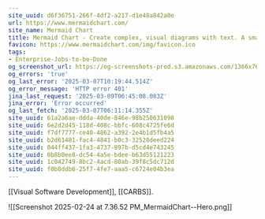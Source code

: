 ```yaml
---
site_uuid: d6f36751-266f-4df2-a217-d1e48a842a0e
url: https://www.mermaidchart.com/
site_name: Mermaid Chart
title: Mermaid Chart - Create complex, visual diagrams with text. A smarter way of creating diagrams.
favicon: https://www.mermaidchart.com/img/favicon.ico
tags:
- Enterprise-Jobs-to-be-Done
og_screenshot_url: https://og-screenshots-prod.s3.amazonaws.com/1366x768/80/false/1783984c991045b11ebcece0f423b559f7644489fa8a99052ad8cda44fedd82e.jpeg
og_errors: 'true'
og_last_error: '2025-03-07T10:19:44.514Z'
og_error_message: 'HTTP error 401'
jina_last_request: '2025-03-09T06:45:08.083Z'
jina_error: 'Error occurred'
og_last_fetch: '2025-03-07T06:11:14.355Z'
site_uuid: 61a2a6ae-ddda-40de-846e-98b250631098
site_uuid: 6e2d2d45-118d-408c-bbfc-608c4725fe6d
site_uuid: f7df7777-ce40-4862-a392-2e4b1d5fb4a5
site_uuid: b2d61481-fac4-4841-b0c3-32528deed224
site_uuid: 044ff437-1fa3-4737-897b-d5cd4e743245
site_uuid: 0b8b0ee8-dc54-4a5e-bdee-b63d55121223
site_uuid: 1c042749-8bc2-4acd-80ab-39f8c5dc712d
site_uuid: f0b8ddb6-25f7-4fe7-aaa5-c6724e04b3ea
---
```

[[Visual Software Development]], [[CARBS]].

![[Screenshot 2025-02-24 at 7.36.52 PM_MermaidChart--Hero.png]]
